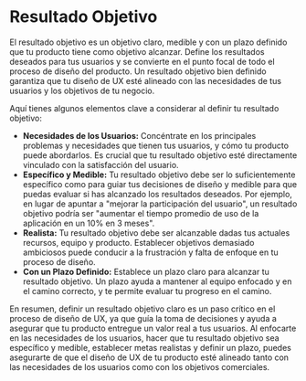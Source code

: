 # Resultado Objetivo

El resultado objetivo es un objetivo claro, medible y con un plazo definido que tu producto tiene como objetivo alcanzar. Define los resultados deseados para tus usuarios y se convierte en el punto focal de todo el proceso de diseño del producto. Un resultado objetivo bien definido garantiza que tu diseño de UX esté alineado con las necesidades de tus usuarios y los objetivos de tu negocio.

Aquí tienes algunos elementos clave a considerar al definir tu resultado objetivo:

- **Necesidades de los Usuarios:** Concéntrate en los principales problemas y necesidades que tienen tus usuarios, y cómo tu producto puede abordarlos. Es crucial que tu resultado objetivo esté directamente vinculado con la satisfacción del usuario.
- **Específico y Medible:** Tu resultado objetivo debe ser lo suficientemente específico como para guiar tus decisiones de diseño y medible para que puedas evaluar si has alcanzado los resultados deseados. Por ejemplo, en lugar de apuntar a "mejorar la participación del usuario", un resultado objetivo podría ser "aumentar el tiempo promedio de uso de la aplicación en un 10% en 3 meses".
- **Realista:** Tu resultado objetivo debe ser alcanzable dadas tus actuales recursos, equipo y producto. Establecer objetivos demasiado ambiciosos puede conducir a la frustración y falta de enfoque en tu proceso de diseño.
- **Con un Plazo Definido:** Establece un plazo claro para alcanzar tu resultado objetivo. Un plazo ayuda a mantener al equipo enfocado y en el camino correcto, y te permite evaluar tu progreso en el camino.

En resumen, definir un resultado objetivo claro es un paso crítico en el proceso de diseño de UX, ya que guía la toma de decisiones y ayuda a asegurar que tu producto entregue un valor real a tus usuarios. Al enfocarte en las necesidades de los usuarios, hacer que tu resultado objetivo sea específico y medible, establecer metas realistas y definir un plazo, puedes asegurarte de que el diseño de UX de tu producto esté alineado tanto con las necesidades de los usuarios como con los objetivos comerciales.
